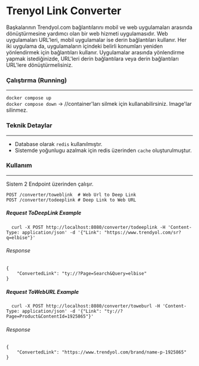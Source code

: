 # Trenyol Link Converter


Başkalarının Trendyol.com bağlantılarını mobil ve web uygulamaları arasında dönüştürmesine yardımcı olan bir web hizmeti uygulamasıdır. Web uygulamaları URL'leri, mobil uygulamalar ise derin bağlantıları kullanır. Her iki uygulama da, uygulamaların içindeki belirli konumları yeniden yönlendirmek için bağlantıları kullanır. Uygulamalar arasında yönlendirme yapmak istediğinizde, URL'leri derin bağlantılara veya derin bağlantıları URL'lere dönüştürmelisiniz.

### Çalıştırma (Running)
---
`docker compose up` <br>
`docker compose down` -> //container'ları silmek için kullanabilirsiniz. Image'lar silinmez.


### Teknik Detaylar
---
- Database olarak `redis` kullanılmıştır.
- Sistemde yoğunlugu azalmak için redis üzerinden `cache` oluşturulmuştur.

### Kullanım
---
Sistem 2 Endpoint üzerinden çalışır.

`POST /converter/toweblink  # Web Url to Deep Link` <br> 
`POST /converter/todeeplink # Deep Link to Web URL`



##### Request ToDeepLink Example
`   curl -X POST http://localhost:8080/converter/todeeplink
   -H 'Content-Type: application/json'
   -d '{"Link": "https://www.trendyol.com/sr?q=elbise"}' 
   `
###### Response

```
{
    "ConvertedLink": "ty://?Page=Search&Query=elbise"
} 
```

##### Request ToWebURL Example
`   curl -X POST http://localhost:8080/converter/toweburl
   -H 'Content-Type: application/json'
   -d '{"Link": "ty://?Page=Product&ContentId=1925865"}'
   `
###### Response
```
{
    "ConvertedLink": "https://www.trendyol.com/brand/name-p-1925865"
} 
```
